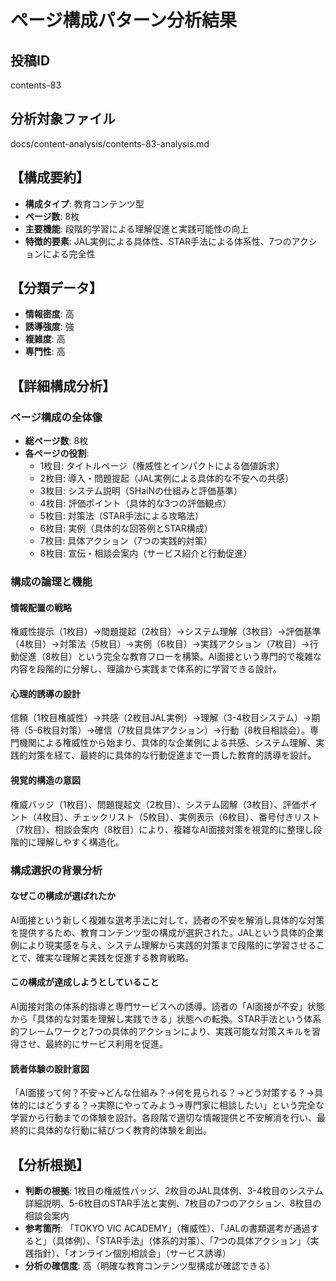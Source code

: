 # ページ構成パターン分析結果

## 投稿ID
contents-83

## 分析対象ファイル
docs/content-analysis/contents-83-analysis.md

## 【構成要約】
- **構成タイプ**: 教育コンテンツ型
- **ページ数**: 8枚
- **主要機能**: 段階的学習による理解促進と実践可能性の向上
- **特徴的要素**: JAL実例による具体性、STAR手法による体系性、7つのアクションによる完全性

## 【分類データ】
- **情報密度**: 高
- **誘導強度**: 強
- **複雑度**: 高
- **専門性**: 高

## 【詳細構成分析】

### ページ構成の全体像
- **総ページ数**: 8枚
- **各ページの役割**:
  - 1枚目: タイトルページ（権威性とインパクトによる価値訴求）
  - 2枚目: 導入・問題提起（JAL実例による具体的な不安への共感）
  - 3枚目: システム説明（SHaiNの仕組みと評価基準）
  - 4枚目: 評価ポイント（具体的な3つの評価観点）
  - 5枚目: 対策法（STAR手法による攻略法）
  - 6枚目: 実例（具体的な回答例とSTAR構成）
  - 7枚目: 具体アクション（7つの実践的対策）
  - 8枚目: 宣伝・相談会案内（サービス紹介と行動促進）

### 構成の論理と機能

#### 情報配置の戦略
権威性提示（1枚目）→問題提起（2枚目）→システム理解（3枚目）→評価基準（4枚目）→対策法（5枚目）→実例（6枚目）→実践アクション（7枚目）→行動促進（8枚目）という完全な教育フローを構築。AI面接という専門的で複雑な内容を段階的に分解し、理論から実践まで体系的に学習できる設計。

#### 心理的誘導の設計
信頼（1枚目権威性）→共感（2枚目JAL実例）→理解（3-4枚目システム）→期待（5-6枚目対策）→確信（7枚目具体アクション）→行動（8枚目相談会）。専門機関による権威性から始まり、具体的な企業例による共感、システム理解、実践的対策を経て、最終的に具体的な行動促進まで一貫した教育的誘導を設計。

#### 視覚的構造の意図
権威バッジ（1枚目）、問題提起文（2枚目）、システム図解（3枚目）、評価ポイント（4枚目）、チェックリスト（5枚目）、実例表示（6枚目）、番号付きリスト（7枚目）、相談会案内（8枚目）により、複雑なAI面接対策を視覚的に整理し段階的に理解しやすく構造化。

### 構成選択の背景分析

#### なぜこの構成が選ばれたか
AI面接という新しく複雑な選考手法に対して、読者の不安を解消し具体的な対策を提供するため、教育コンテンツ型の構成が選択された。JALという具体的企業例により現実感を与え、システム理解から実践的対策まで段階的に学習させることで、確実な理解と実践を促進する教育戦略。

#### この構成が達成しようとしていること
AI面接対策の体系的指導と専門サービスへの誘導。読者の「AI面接が不安」状態から「具体的な対策を理解し実践できる」状態への転換。STAR手法という体系的フレームワークと7つの具体的アクションにより、実践可能な対策スキルを習得させ、最終的にサービス利用を促進。

#### 読者体験の設計意図
「AI面接って何？不安→どんな仕組み？→何を見られる？→どう対策する？→具体的にはどうする？→実際にやってみよう→専門家に相談したい」という完全な学習から行動までの体験を設計。各段階で適切な情報提供と不安解消を行い、最終的に具体的な行動に結びつく教育的体験を創出。

## 【分析根拠】
- **判断の根拠**: 1枚目の権威性バッジ、2枚目のJAL具体例、3-4枚目のシステム詳細説明、5-6枚目のSTAR手法と実例、7枚目の7つのアクション、8枚目の相談会案内
- **参考箇所**: 「TOKYO VIC ACADEMY」（権威性）、「JALの書類選考が通過すると」（具体例）、「STAR手法」（体系的対策）、「7つの具体アクション」（実践指針）、「オンライン個別相談会」（サービス誘導）
- **分析の確信度**: 高（明確な教育コンテンツ型構成が確認できる）